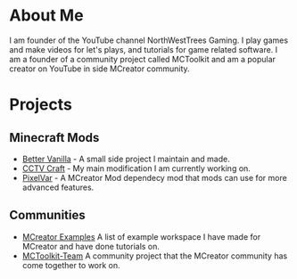 # About Me
I am founder of the YouTube channel NorthWestTrees Gaming. 
I play games and make videos for let's plays, and tutorials for game related software. 
I am a founder of a community project called MCToolkit and am a popular creator on YouTube in side MCreator community.

# Projects

## Minecraft Mods
- [Better Vanilla](https://github.com/Better-Vanilla) - A small side project I maintain and made.
- [CCTV Craft](https://github.com/cctvcraft) - My main modification I am currently working on.
- [PixelVar](https://github.com/pixelvar) - A MCreator Mod dependecy mod that mods can use for more advanced features.

## Communities
- [MCreator Examples](https://github.com/MCreator-Examples) A list of example workspace I have made for MCreator and have done tutorials on.
- [MCToolkit-Team](https://github.com/Team-MCToolkit) A community project that the MCreator community has come together to work on.

